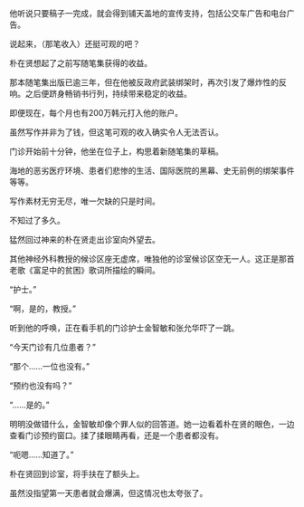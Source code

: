 他听说只要稿子一完成，就会得到铺天盖地的宣传支持，包括公交车广告和电台广告。

说起来，（那笔收入）还挺可观的吧？

朴在贤想起了之前写随笔集获得的收益。

那本随笔集出版已逾三年，但在他被反政府武装绑架时，再次引发了爆炸性的反响。之后便跻身畅销书行列，持续带来稳定的收益。

即便现在，每个月也有200万韩元打入他的账户。

虽然写作并非为了钱，但这笔可观的收入确实令人无法否认。

门诊开始前十分钟，他坐在位子上，构思着新随笔集的草稿。

海地的恶劣医疗环境、患者们悲惨的生活、国际医院的黑幕、史无前例的绑架事件等等。

写作素材无穷无尽，唯一欠缺的只是时间。

不知过了多久。

猛然回过神来的朴在贤走出诊室向外望去。

其他神经外科教授的候诊区座无虚席，唯独他的诊室候诊区空无一人。这正是那首老歌《富足中的贫困》歌词所描绘的瞬间。

“护士。”

“啊，是的，教授。”

听到他的呼唤，正在看手机的门诊护士金智敏和张允华吓了一跳。

“今天门诊有几位患者？”

“那个……一位也没有。”

“预约也没有吗？”

“……是的。”

明明没做错什么，金智敏却像个罪人似的回答道。她一边看着朴在贤的眼色，一边查看门诊预约窗口。揉了揉眼睛再看，还是一个患者都没有。

“呃嗯……知道了。”

朴在贤回到诊室，将手扶在了额头上。

虽然没指望第一天患者就会爆满，但这情况也太夸张了。